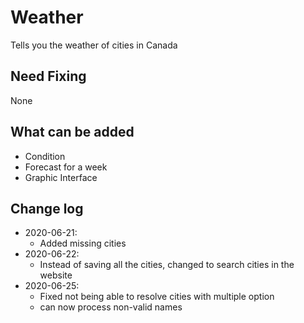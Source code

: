 # Weather
 Tells you the weather of cities in Canada

<h2>Need Fixing</h2> 
<p>None</p>

<h2>What can be added</h2>
<ul>
 <li>Condition</li>
 <li>Forecast for a week</li>
 <li>Graphic Interface</li>
</ul>

<h2>Change log</h2>
<ul>
 <li>2020-06-21: 
  <ul>
   <li>Added missing cities</li>
  </ul>
 </li>
 <li>2020-06-22: 
  <ul>
   <li>Instead of saving all the cities, changed to search cities in the website</li>
  </ul>
 </li>
 <li>2020-06-25:
  <ul>
   <li>Fixed not being able to resolve cities with multiple option</li> 
    <li>can now process non-valid names</li>
   </ul>
  </li>
</ul>
